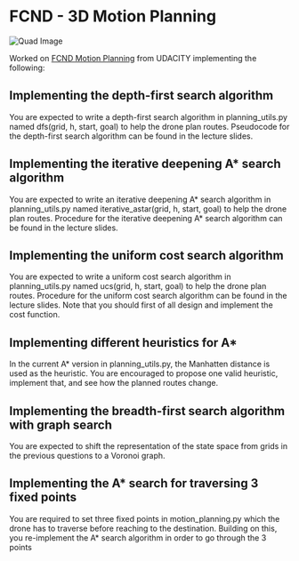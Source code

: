 # FCND - 3D Motion Planning

![Quad Image](./misc/enroute.png)

Worked on [FCND Motion Planning](https://github.com/udacity/FCND-Motion-Planning) from UDACITY implementing the following:

## Implementing the depth-first search algorithm

You are expected to write a depth-first search algorithm in planning_utils.py named dfs(grid, h, start,
goal) to help the drone plan routes. Pseudocode for the depth-first search algorithm can be found in
the lecture slides.

## Implementing the iterative deepening A\* search algorithm

You are expected to write an iterative deepening A* search algorithm in planning_utils.py named
iterative_astar(grid, h, start, goal) to help the drone plan routes. Procedure for the iterative
deepening A* search algorithm can be found in the lecture slides.

## Implementing the uniform cost search algorithm

You are expected to write a uniform cost search algorithm in planning_utils.py named ucs(grid, h,
start, goal) to help the drone plan routes. Procedure for the uniform cost search algorithm can be
found in the lecture slides. Note that you should first of all design and implement the cost function.

## Implementing different heuristics for A*

In the current A* version in planning_utils.py, the Manhatten distance is used as the heuristic. You
are encouraged to propose one valid heuristic, implement that, and see how the planned routes
change.

## Implementing the breadth-first search algorithm with graph search

You are expected to shift the representation of the state space from grids in the previous questions
to a Voronoi graph.

## Implementing the A\* search for traversing 3 fixed points

You are required to set three fixed points in motion_planning.py which the drone has to traverse before reaching to the destination. Building on this, you re-implement the A\* search algorithm in order to go through the 3 points
